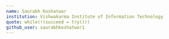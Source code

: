 ```yaml
---
name: Saurabh Koshatwar
institution: Vishwakarma Institute of Information Technology
quote: while(!(succeed = try()))
github_user: saurabhkoshatwar1
---
```

